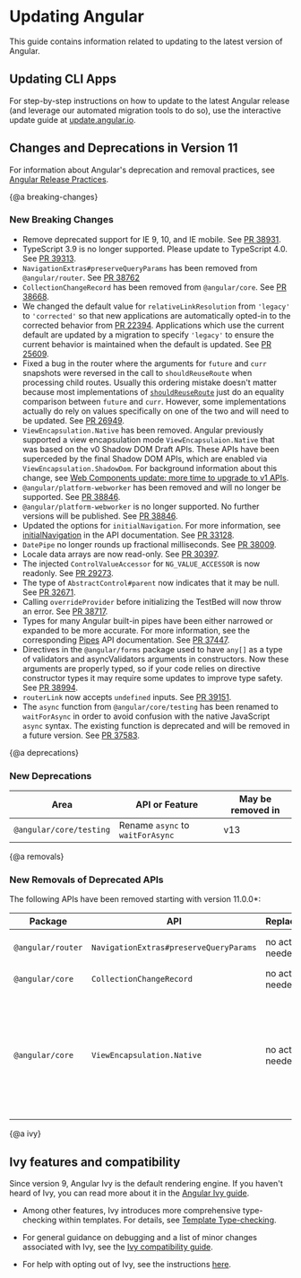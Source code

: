 # Updating Angular

This guide contains information related to updating to the latest version of Angular.

## Updating CLI Apps

For step-by-step instructions on how to update to the latest Angular release (and leverage our automated migration tools to do so), use the interactive update guide at [update.angular.io](https://update.angular.io).

## Changes and Deprecations in Version 11

<div class="alert is-helpful">

   For information about Angular's deprecation and removal practices, see [Angular Release Practices](guide/releases#deprecation-practices "Angular Release Practices: Deprecation practices").

</div>

{@a breaking-changes}
### New Breaking Changes

* Remove deprecated support for IE 9, 10, and IE mobile. See [PR 38931](https://github.com/angular/angular/pull/38931).
* TypeScript 3.9 is no longer supported. Please update to TypeScript 4.0. See [PR 39313](https://github.com/angular/angular/pull/39313).
* `NavigationExtras#preserveQueryParams` has been removed from `@angular/router`. See [PR 38762](https://github.com/angular/angular/pull/38762)
* `CollectionChangeRecord` has been removed from `@angular/core`. See [PR 38668](https://github.com/angular/angular/pull/38668).
* We changed the default value for `relativeLinkResolution` from `'legacy'` to `'corrected'` so that new applications are automatically opted-in to the corrected behavior from  [PR 22394](https://github.com/angular/angular/pull/22394). Applications which use the current default are updated by a migration to specify `'legacy'` to ensure the current behavior is maintained when the default is updated. See [PR 25609](https://github.com/angular/angular/pull/25609).
* Fixed a bug in the router where the arguments for `future` and `curr` snapshots were reversed in the call to `shouldReuseRoute` when processing child routes. Usually this ordering mistake doesn't matter because most implementations of [`shouldReuseRoute`](api/router/RouteReuseStrategy#shouldReuseRoute) just do
an equality comparison between `future` and `curr`. However, some implementations actually do rely on values specifically on
one of the two and will need to be updated. See [PR 26949](https://github.com/angular/angular/pull/26949).
* `ViewEncapsulation.Native` has been removed. Angular previously supported a view encapsulation mode `ViewEncapsulaion.Native` that was based on the v0 Shadow DOM Draft APIs. These APIs have been superceded by the final Shadow DOM APIs, which are enabled via `ViewEncapsulation.ShadowDom`. For background information about this change, see [Web Components update: more time to upgrade to v1 APIs](https://developers.google.com/web/updates/2019/07/web-components-time-to-upgrade).
* `@angular/platform-webworker` has been removed and will no longer be supported. See [PR 38846](https://github.com/angular/angular/pull/38846).
* `@angular/platform-webworker` is no longer supported. No further versions will be published. See [PR 38846](https://github.com/angular/angular/pull/38846).
* Updated the options for `initialNavigation`. For more information, see [initialNavigation](api/router/InitialNavigation) in the API documentation. See [PR 33128](https://github.com/angular/angular/pull/33128).
* `DatePipe` no longer rounds up fractional milliseconds. See [PR 38009](https://github.com/angular/angular/pull/38009).
* Locale data arrays are now read-only. See [PR 30397](https://github.com/angular/angular/pull/30397).
* The injected `ControlValueAccessor` for `NG_VALUE_ACCESSOR` is now readonly. See [PR 29273](https://github.com/angular/angular/pull/29723).
* The type of `AbstractControl#parent` now indicates that it may be null. See [PR 32671](https://github.com/angular/angular/pull/32671).
* Calling `overrideProvider` before initializing the TestBed will now throw an error. See [PR 38717](https://github.com/angular/angular/pull/38717).
* Types for many Angular built-in pipes have been either narrowed or expanded to be more accurate. For more information, see the corresponding [Pipes](https://angular.io/api?type=pipe) API documentation. See [PR 37447](https://github.com/angular/angular/pull/37447).
* Directives in the `@angular/forms` package used to have `any[]` as a type of validators and asyncValidators
arguments in constructors. Now these arguments are properly typed, so if your code relies on
directive constructor types it may require some updates to improve type safety. See [PR 38994](https://github.com/angular/angular/pull/38944).
* `routerLink` now accepts `undefined` inputs. See [PR 39151](https://github.com/angular/angular/pull/39151).
* The `async` function from `@angular/core/testing` has been renamed to `waitForAsync` in order to avoid confusion with the native JavaScript `async` syntax. The existing function is deprecated and will be removed in a future version. See [PR 37583](https://github.com/angular/angular/pull/37583).

{@a deprecations}
### New Deprecations

| Area                          | API or Feature                                     | May be removed in |
| ----------------------------- | -------------------------------------------------- | ----------------- |
| `@angular/core/testing`       | Rename `async` to `waitForAsync`                       | <!--v11--> v13 |


{@a removals}
### New Removals of Deprecated APIs

The following APIs have been removed starting with version 11.0.0*:

| Package          | API            | Replacement | Notes |
| ---------------- | -------------- | ----------- | ----- |
| `@angular/router`| `NavigationExtras#preserveQueryParams` | no action needed | NavigationExtras#preserveQueryParams has been removed from `@angular/router`.|
| `@angular/core` | `CollectionChangeRecord` | no action needed | CollectionChangeRecord has been removed from `@angular/core`.|
| `@angular/core` | `ViewEncapsulation.Native` | no action needed | Angular previously supported a view encapsulation mode `ViewEncapsulaion.Native` that was based on the v0 Shadow DOM Draft APIs. These APIs have been superceeded by the final Shadow DOM APIs, which are enabled via `ViewEncapsulation.ShadowDom`. For background information about this change, see [Web Components update: more time to upgrade to v1 APIs](https://developers.google.com/web/updates/2019/07/web-components-time-to-upgrade).|

{@a ivy}

## Ivy features and compatibility

Since version 9, Angular Ivy is the default rendering engine. If you haven't heard of Ivy, you can read more about it in the [Angular Ivy guide](guide/ivy).

* Among other features, Ivy introduces more comprehensive type-checking within templates. For details, see [Template Type-checking](guide/template-typecheck).

* For general guidance on debugging and a list of minor changes associated with Ivy, see the [Ivy compatibility guide](guide/ivy-compatibility).

* For help with opting out of Ivy, see the instructions [here](guide/ivy#opting-out-of-angular-ivy).